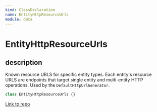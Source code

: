 ```yaml
---
kind: ClassDeclaration
name: EntityHttpResourceUrls
module: data
---
```


# EntityHttpResourceUrls

## description

Known resource URLS for specific entity types.
Each entity's resource URLS are endpoints that
target single entity and multi-entity HTTP operations.
Used by the `DefaultHttpUrlGenerator`.

```ts
class EntityHttpResourceUrls {}
```

[Link to repo](https://github.com/ngrx/platform/blob/master/modules/data/src/dataservices/http-url-generator.ts#L10-L12)
